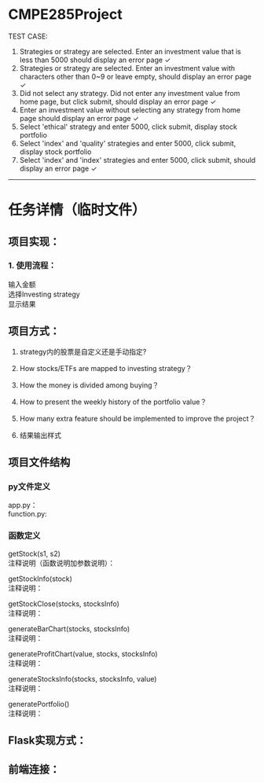 # CMPE285Project

TEST CASE:
1. Strategies or strategy are selected. Enter an investment value that is less than 5000 should display an error page ✓
2. Strategies or strategy are selected. Enter an investment value with characters other than 0~9 or leave empty, should display an error page ✓
3. Did not select any strategy. Did not enter any investment value from home page, but click submit, should display an error page ✓
4. Enter an investment value without selecting any strategy from home page should display an error page ✓
5. Select 'ethical' strategy and enter 5000, click submit, display stock portfolio 
6. Select 'index' and 'quality' strategies and enter 5000, click submit, display stock portfolio
7. Select 'index' and 'index' strategies and enter 5000, click submit, should display an error page ✓


-------------------------------------------------------------------------------------------------------
# 任务详情（临时文件）

## 项目实现：
### 1. 使用流程：
输入金额<br> 
选择Investing strategy<br> 
显示结果<br> 

## 项目方式：
1. strategy内的股票是自定义还是手动指定? 

3. How stocks/ETFs are mapped to investing strategy？

5. How the money is divided among buying？

7. How to present the weekly history of the portfolio value？

9. How many extra feature should be implemented to improve the project？

11. 结果输出样式

## 项目文件结构
### py文件定义
app.py：<br> 
function.py:

### 函数定义
getStock(s1, s2)<br> 
注释说明（函数说明加参数说明）：


getStockInfo(stock)<br> 
注释说明：

getStockClose(stocks, stocksInfo)<br> 
注释说明：

generateBarChart(stocks, stocksInfo)<br> 
注释说明：

generateProfitChart(value, stocks, stocksInfo)<br> 
注释说明：

generateStocksInfo(stocks, stocksInfo, value)<br> 
注释说明：

generatePortfolio()<br> 
注释说明：

## Flask实现方式：

## 前端连接：

